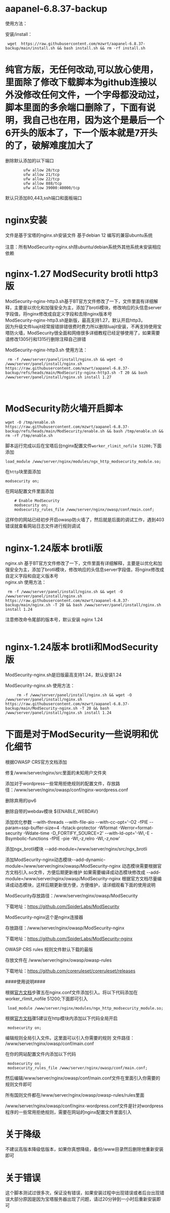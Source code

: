 # aapanel-6.8.37-backup

使用方法：

安装/install：

     wget  https://raw.githubusercontent.com/mzwrt/aapanel-6.8.37-backup/main/install.sh && bash install.sh && rm -rf install.sh


# 纯官方版，无任何改动,可以放心使用，里面除了修改下载脚本为github连接以外没修改任何文件，一个字母都没动过，脚本里面的多余端口删除了，下面有说明，我自己也在用，因为这个是最后一个6开头的版本了，下一个版本就是7开头的了，破解难度加大了


删除默认添加的以下端口

            ufw allow 20/tcp
            ufw allow 21/tcp
            ufw allow 22/tcp
            ufw allow 888/tcp
            ufw allow 39000:40000/tcp

默认只添加80,443,ssh端口和面板端口

# nginx安装
文件是基于宝塔的nginx.sh安装文件 基于debian 12 编写的兼容ubuntu系统<br>
<br>
注意：所有ModSecurity-nginx.sh除ubuntu/debian系统外其他系统未安装相应依赖<br>
# nginx-1.27 ModSecurity brotli http3版<br>
ModSecurity-nginx-http3.sh基于BT官方文件修改了一下，文件里面有详细解释，主要是以优化和加强安全为主，添加了brotli模块，修改响应的头信息server字段值，将nginx修改成自定义字段和去除nginx版本号<br>
ModSecurity-nginx-http3.sh是新版，最高支持1.27，默认开启http3，<br>
因为升级文件luajit经常报错排错很费时费力所以删除luajit安装，不再支持使用宝塔防火墙，ModSecurity很全面和网络很多详细教程已经足够使用了，如果需要请修改1305行和1315行删除注释自己排错

ModSecurity-nginx-http3.sh 使用方法：<br>

```
 rm -f /www/server/panel/install/nginx.sh && wget -O  /www/server/panel/install/nginx.sh https://raw.githubusercontent.com/mzwrt/aapanel-6.8.37-backup/refs/heads/main/ModSecurity-nginx-http3.sh -T 20 && bash /www/server/panel/install/nginx.sh install 1.27
 ```
<br>

# ModSecurity防火墙开启脚本
```
wget -O /tmp/enable.sh https://raw.githubusercontent.com/mzwrt/aapanel-6.8.37-backup/refs/heads/main/ModSecurity/enable.sh && bash /tmp/enable.sh && rm -rf /tmp/enable.sh
```
脚本运行完成以后在宝塔后台nginx配置文件`worker_rlimit_nofile 51200;`下面添加<br>
```
load_module /www/server/nginx/modules/ngx_http_modsecurity_module.so;
```
在`http`块里面添加<br>
```
modsecurity on;
```
在网站配置文件里面添加<br>
```
    # Enable ModSecurity
    modsecurity on;
    modsecurity_rules_file /www/server/nginx/owasp/conf/main.conf;
```
这样你的网站已经初步开启owasp防火墙了，然后就是后面的调试工作，遇到403错误就查看网站日志文件进行规则调试
<br>

# nginx-1.24版本 brotli版
nginx.sh 基于BT官方文件修改了一下，文件里面有详细解释，主要是以优化和加强安全为主，添加了brotli模块，修改响应的头信息server字段值，将nginx修改成自定义字段和自定义版本号<br>
nginx.sh 使用方法：

     rm -f /www/server/panel/install/nginx.sh && wget -O /www/server/panel/install/nginx.sh https://raw.githubusercontent.com/mzwrt/aapanel-6.8.37-backup/main/nginx.sh -T 20 && bash /www/server/panel/install/nginx.sh install 1.24

注意修改命令尾部的版本号，默认安装 nginx 1.24
<br><br>

# nginx-1.24版本 brotli和ModSecurity版

ModSecurity-nginx.sh是旧版最高支持1.24，默认安装1.24


ModSecurity-nginx.sh 使用方法：
```
     rm -f /www/server/panel/install/nginx.sh && wget -O  /www/server/panel/install/nginx.sh https://raw.githubusercontent.com/mzwrt/aapanel-6.8.37-backup/main/ModSecurity-nginx.sh -T 20 && bash /www/server/panel/install/nginx.sh install 1.24
```

# 下面是对于ModSecurity一些说明和优化细节
根据OWASP CRS官方文档添加

修复/www/server/nginx/src里面的未知用户文件夹

添加对于wordpress一些常用拒绝规则的配置文件，存放路径：/www/server/nginx/owasp/conf/nginx-wordpress.conf

删除弃用的ipv6

删除自带的webdav模块 ${ENABLE_WEBDAV}

添加优化参数 --with-threads --with-file-aio  --with-cc-opt='-O2 -fPIE --param=ssp-buffer-size=4 -fstack-protector -Wformat -Werror=format-security -Wdate-time -D_FORTIFY_SOURCE=2' --with-ld-opt='-Wl,-E -Bsymbolic-functions -fPIE -pie -Wl,-z,relro -Wl,-z,now'

添加ngx_brotli模块 --add-module=/www/server/nginx/src/ngx_brotli

添加ModSecurity-nginx动态模块--add-dynamic-module=/www/server/nginx/owasp/ModSecurity-nginx 动态模块需要根据官方文档引入.so文件，方便后期更新维护 如果需要编译成动态模块修改成  --add-module=/www/server/nginx/owasp/ModSecurity-nginx 根据官方文档尽量编译成动态模块，这样后期更新很方便，方便维护，请详细观看下面的使用说明


ModSecurity存放路径：/www/server/nginx/owasp/ModSecurity

下载地址：https://github.com/SpiderLabs/ModSecurity

ModSecurity-nginx这个是nginx连接器

存放路径：/www/server/nginx/owasp/ModSecurity-nginx

下载地址：https://github.com/SpiderLabs/ModSecurity-nginx

OWASP CRS rules 规则文件默认下载的最版

存放文件在 /www/server/nginx/owasp/owasp-rules

下载地址：https://github.com/coreruleset/coreruleset/releases

####使用说明####

根据<a href="https://www.netnea.com/cms/nginx-tutorial-6_embedding-modsecurity/"  target="_blank">官方文档</a>步骤五在nginx.conf文件添加引入。将以下代码添加在worker_rlimit_nofile 51200;下面即可引入

     load_module /www/server/nginx/modules/ngx_http_modsecurity_module.so;

根据<a href="https://www.netnea.com/cms/nginx-tutorial-6_embedding-modsecurity/"  target="_blank">官方文档</a>骤5建议在http模块内添加以下代码全局开启

     modsecurity on;


编辑规则全局引入文件。这里面可以引入你需要的规则
文件路径： /www/server/nginx/owasp/conf/main.conf

在你的网站配置文件内添加以下代码

     modsecurity on;
     modsecurity_rules_file /www/server/nginx/owasp/conf/main.conf;

然后编辑/www/server/nginx/owasp/conf/main.conf文件在里面引入你需要的规则文件即可

所有国则文件都在/www/server/nginx/owasp/owasp-rules/rules里面

/www/server/nginx/owasp/conf/nginx-wordpress.conf文件是针对wordpress程序的一些常用拒绝规则，需要在网站的nginx配置文件里面引入



# 关于降级
不建议高版本降级低版本，如果你真想降级，备份/www目录然后删除他重新安装即可

# 关于错误
这个脚本测试过很多次，保证没有错误，如果安装过程中出现错误或者后台出现错误大部分原因是因为宝塔服务器出现了问题，请过20分钟到一小时后重新安装即可
